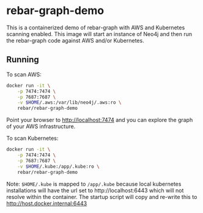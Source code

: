 # rebar-graph-demo

This is a containerized demo of rebar-graph with AWS and Kubernetes scanning enabled.  This image will start an instance of Neo4j and then 
run the rebar-graph code against AWS and/or Kubernetes.

## Running

To scan AWS:

```bash
docker run -it \
    -p 7474:7474 \
    -p 7687:7687 \
    -v $HOME/.aws:/var/lib/neo4j/.aws:ro \
    rebar/rebar-graph-demo
```

Point your browser to [http://localhost:7474](http://localhost:7474) and you can explore the graph of your AWS infrastructure.

To scan Kubernetes:

```bash
docker run -it \
    -p 7474:7474 \
    -p 7687:7687 \
    -v $HOME/.kube:/app/.kube:ro \
    rebar/rebar-graph-demo
```
Note: `$HOME/.kube` is mapped to `/app/.kube` because local kubernetes installations will have the url set to
http://localhost:6443 which will not resolve within the container.  The startup script will copy and re-write this to
http://host.docker.internal:6443
